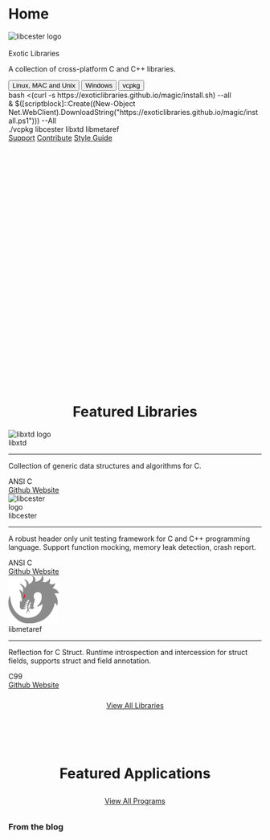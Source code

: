 
# Home

<div class="header">
    <img src="https://avatars1.githubusercontent.com/u/57629577" alt="libcester logo"><br/><br/>
    <span class="title">Exotic Libraries</span><br/>
    <p class="brief">
        A collection of cross-platform C and C++ libraries.
    </p>
    <div class="install-section">
        <div class="install-tab">
            <button class="install-tablinks border-radius-top-left active" onclick="openInstallTab(event, 'unix-install-content')">Linux, MAC and Unix</button>
            <button class="install-tablinks" id="windows-install-button" onclick="openInstallTab(event, 'windows-install-content')">Windows</button>
            <button class="install-tablinks border-radius-top-right" onclick="openInstallTab(event, 'vcpkg-install-content')">vcpkg</button>
        </div>
        <div class="install-tab-content" id="unix-install-content">
            bash <(curl -s https://exoticlibraries.github.io/magic/install.sh) --all
        </div>
        <div class="install-tab-content display-none" id="windows-install-content">
            & $([scriptblock]::Create((New-Object Net.WebClient).DownloadString("https://exoticlibraries.github.io/magic/install.ps1"))) --All
        </div>
        <div class="install-tab-content display-none" id="vcpkg-install-content">
            ./vcpkg libcester libxtd libmetaref
        </div>
    </div>
    <div class="linksdiv">
        <a class="link" href="./pages/support.html">Support</a>
        <a class="link" href="./pages/contribute.html">Contribute</a>
        <a class="link" href="./pages/style_guide.html">Style Guide</a>
    </div>
</div>
<div style="margin-top:520px;"></div>

# <span style="display:table;margin:0 auto;margin-top:0px;">Featured Libraries</span>

<div class="all-projects" style="justify-content: center;">
<div class="project main-project">
    <img class="logo" style="max-width: 100px;max-height: 100px;" src="https://avatars1.githubusercontent.com/u/57629577" alt="libxtd logo">
    <br/><span class="title">libxtd</span>
    <hr class="project-rule"/>
    <p class="description">
        Collection of generic data structures and algorithms for C.
    </p>
    <div class="bottomer">
        <span class="tech-used">ANSI C</span><br>
        <div class="links">
            <a target="_blank" href="https://github.com/exoticlibraries/libxtd">Github <i class="fas fa-external-link-alt"></i></a> 
            <a target="_blank" href="https://exoticlibraries.github.io/libxtd">Website <i class="fas fa-external-link-alt"></i></a> 
        </div>
    </div>
</div>

<div class="project main-project">
    <img class="logo" style="max-width: 100px;max-height: 100px;" src="https://raw.githubusercontent.com/exoticlibraries/libcester/main/docs/libcester.png" alt="libcester logo">
    <br/><span class="title">libcester</span>
    <hr class="project-rule"/>
    <p class="description">
        A robust header only unit testing framework for C and C++ programming language. Support function mocking, memory leak detection, crash report.
    </p>
    <div class="bottomer">
        <span class="tech-used">ANSI C</span><br>
        <div class="links">
            <a target="_blank" href="https://github.com/exoticlibraries/libcester">Github <i class="fas fa-external-link-alt"></i></a> 
            <a target="_blank" href="https://exoticlibraries.github.io/libcester">Website <i class="fas fa-external-link-alt"></i></i></a> 
        </div>
    </div>
</div>

<div class="project main-project">
    <img class="logo" style="max-width: 100px;max-height: 100px;" src="https://raw.githubusercontent.com/exoticlibraries/libmetaref/main/docs/libmetaref.png" alt="libmetaref logo">
    <br/><span class="title">libmetaref</span>
    <hr class="project-rule"/>
    <p class="description">
        Reflection for C Struct. Runtime introspection and intercession for struct fields, supports struct and field annotation.
    </p>
    <div class="bottomer">
        <span class="tech-used">C99</span><br>
        <div class="links">
            <a target="_blank" href="https://github.com/exoticlibraries/libmetaref">Github <i class="fas fa-external-link-alt"></i></a> 
            <a target="_blank" href="https://exoticlibraries.github.io/libmetaref">Website <i class="fas fa-external-link-alt"></i></i></a> 
        </div>
    </div>
</div>
</div>

<a class="reference navigator" style="display:table;margin:0 auto;padding:10px 40px 10px 40px;" href="./pages/libraries.html"> View All Libraries </a>

# <span style="display:table;margin:0 auto;margin-top:100px;">Featured Applications</span>

<div class="all-projects" style="justify-content: center;">

</div>

<a class="reference navigator" style="display:table;margin:0 auto;padding:10px 40px 10px 40px;" href="./pages/programs.html"> View All Programs </a>

<!--<div class="two-sided">
    <div class="left-side">
        <h3 class="title">New Releases</h3>
        <br/>
        <div id="new-releases">
        </div>
    </div>
    <div class="right-side">
        <h3 class="title">From the blog</h3>
        <br/>
        <div id="featured-blogs">
        </div>
    </div>
</div>-->

<div>
	<h3 class="title">From the blog</h3>
	<br/>
	<div id="featured-blogs">
	</div>
</div>

<script>treatLandingVariables();treatLandingVariables();</script>